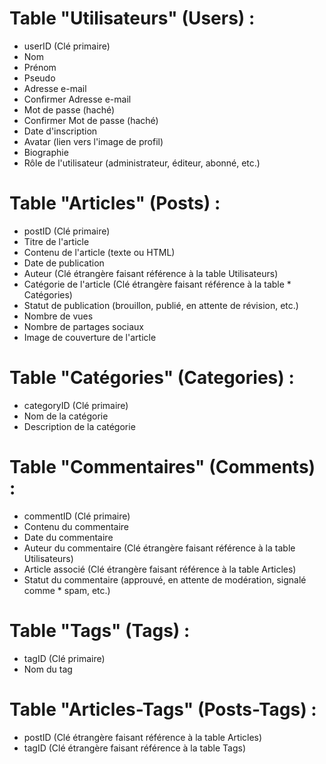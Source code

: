 # Table "Utilisateurs" (Users) :

* userID (Clé primaire)
* Nom
* Prénom
* Pseudo
* Adresse e-mail
* Confirmer Adresse e-mail
* Mot de passe (haché)
* Confirmer Mot de passe (haché)
* Date d'inscription
* Avatar (lien vers l'image de profil)
* Biographie
* Rôle de l'utilisateur (administrateur, éditeur, abonné, etc.)

# Table "Articles" (Posts) :

* postID (Clé primaire)
* Titre de l'article
* Contenu de l'article (texte ou HTML)
* Date de publication
* Auteur (Clé étrangère faisant référence à la table Utilisateurs)
* Catégorie de l'article (Clé étrangère faisant référence à la table * Catégories)
* Statut de publication (brouillon, publié, en attente de révision, etc.)
* Nombre de vues
* Nombre de partages sociaux
* Image de couverture de l'article

# Table "Catégories" (Categories) :

* categoryID (Clé primaire)
* Nom de la catégorie
* Description de la catégorie

# Table "Commentaires" (Comments) :

* commentID (Clé primaire)
* Contenu du commentaire
* Date du commentaire
* Auteur du commentaire (Clé étrangère faisant référence à la table Utilisateurs)
* Article associé (Clé étrangère faisant référence à la table Articles)
* Statut du commentaire (approuvé, en attente de modération, signalé comme * spam, etc.)
# Table "Tags" (Tags) :

* tagID (Clé primaire)
* Nom du tag

# Table "Articles-Tags" (Posts-Tags) :

* postID (Clé étrangère faisant référence à la table Articles)
* tagID (Clé étrangère faisant référence à la table Tags)